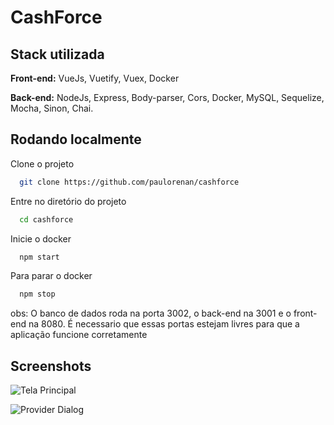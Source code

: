 # CashForce

## Stack utilizada

**Front-end:** VueJs, Vuetify, Vuex, Docker

**Back-end:** NodeJs, Express, Body-parser, Cors, Docker, MySQL, Sequelize, Mocha, Sinon, Chai.


## Rodando localmente

Clone o projeto

```bash
  git clone https://github.com/paulorenan/cashforce
```

Entre no diretório do projeto

```bash
  cd cashforce
```

Inicie o docker

```bash
  npm start
```

Para parar o docker

```bash
  npm stop
```
obs:
O banco de dados roda na porta 3002, o back-end na 3001 e o front-end na 8080. É necessario que essas portas estejam livres para que a aplicação funcione corretamente

## Screenshots

![Tela Principal](https://i.imgur.com/q4ArDB8.png)

![Provider Dialog](https://i.imgur.com/HgoQilr.png)
